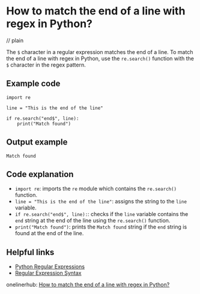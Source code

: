 # How to match the end of a line with regex in Python?
// plain

The `$` character in a regular expression matches the end of a line. To match the end of a line with regex in Python, use the `re.search()` function with the `$` character in the regex pattern.

## Example code

```
import re

line = "This is the end of the line"

if re.search("end$", line):
    print("Match found")
```

## Output example

```
Match found
```

## Code explanation

- `import re`: imports the `re` module which contains the `re.search()` function.
- `line = "This is the end of the line"`: assigns the string to the `line` variable.
- `if re.search("end$", line):`: checks if the `line` variable contains the `end` string at the end of the line using the `re.search()` function.
- `print("Match found")`: prints the `Match found` string if the `end` string is found at the end of the line.

## Helpful links
- [Python Regular Expressions](https://docs.python.org/3/library/re.html)
- [Regular Expression Syntax](https://docs.python.org/3/library/re.html#regular-expression-syntax)

onelinerhub: [How to match the end of a line with regex in Python?](https://onelinerhub.com/python-regex/how-to-match-the-end-of-a-line-with-regex-in-python)